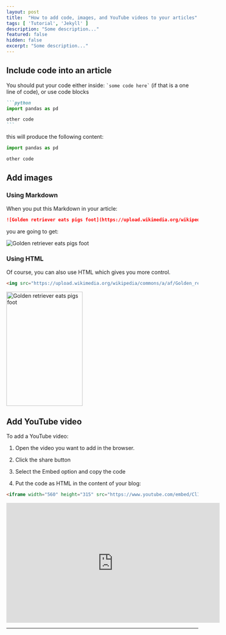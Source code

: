 ```yaml
---
layout: post
title:  "How to add code, images, and YouTube videos to your articles"
tags: [ 'Tutorial', 'Jekyll' ]
description: "Some description..."
featured: false
hidden: false
excerpt: "Some description..."
---
```


## Include code into an article

You should put your code either inside: `` `some code here` `` (if that is a one line of code), or use code blocks

````markdown
```python
import pandas as pd

other code
```
````

this will produce the following content:

```python
import pandas as pd

other code
```

## Add images

### Using Markdown

When you put this Markdown in your article:

````markdown
![Golden retriever eats pigs foot](https://upload.wikimedia.org/wikipedia/commons/a/af/Golden_retriever_eating_pigs_foot.jpg "A picture of a dog")
````

you are going to get:

![Golden retriever eats pigs foot](https://upload.wikimedia.org/wikipedia/commons/a/af/Golden_retriever_eating_pigs_foot.jpg "A picture of a dog")

### Using HTML

Of course, you can also use HTML which gives you more control.

```html
<img src="https://upload.wikimedia.org/wikipedia/commons/a/af/Golden_retriever_eating_pigs_foot.jpg" alt="Golden retriever eats pigs foot" style="width:200px; height: 300px;">
```

<img src="https://upload.wikimedia.org/wikipedia/commons/a/af/Golden_retriever_eating_pigs_foot.jpg" alt="Golden retriever eats pigs foot" style="width:200px; height: 300px;">

## Add YouTube video

To add a YouTube video:

1. Open the video you want to add in the browser.

2. Click the share button

3. Select the Embed option and copy the code

4. Put the code as HTML in the content of your blog:

```html
<iframe width="560" height="315" src="https://www.youtube.com/embed/ClIdWYE9wRU?start=10" frameborder="0" allow="accelerometer; autoplay; encrypted-media; gyroscope; picture-in-picture" allowfullscreen></iframe>
```

<iframe width="560" height="315" src="https://www.youtube.com/embed/ClIdWYE9wRU?start=10" frameborder="0" allow="accelerometer; autoplay; encrypted-media; gyroscope; picture-in-picture" allowfullscreen></iframe>

---
